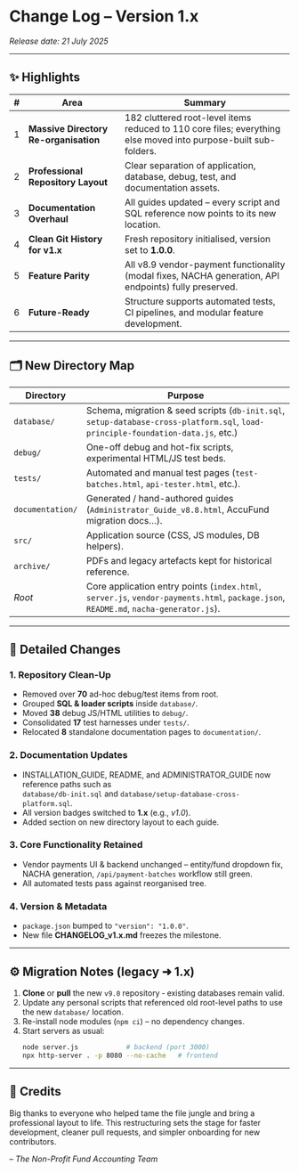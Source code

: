 # Change Log – Version 1.x  
*Release date: 21 July 2025*

---

## ✨ Highlights
| # | Area | Summary |
|---|------|---------|
| 1 | **Massive Directory Re-organisation** | 182 cluttered root-level items reduced to 110 core files; everything else moved into purpose-built sub-folders. |
| 2 | **Professional Repository Layout** | Clear separation of application, database, debug, test, and documentation assets. |
| 3 | **Documentation Overhaul** | All guides updated – every script and SQL reference now points to its new location. |
| 4 | **Clean Git History for v1.x** | Fresh repository initialised, version set to **1.0.0**. |
| 5 | **Feature Parity** | All v8.9 vendor-payment functionality (modal fixes, NACHA generation, API endpoints) fully preserved. |
| 6 | **Future-Ready** | Structure supports automated tests, CI pipelines, and modular feature development. |

---

## 🗂️ New Directory Map

| Directory | Purpose |
|-----------|---------|
| `database/` | Schema, migration & seed scripts (`db-init.sql`, `setup-database-cross-platform.sql`, `load-principle-foundation-data.js`, etc.) |
| `debug/` | One-off debug and hot-fix scripts, experimental HTML/JS test beds. |
| `tests/` | Automated and manual test pages (`test-batches.html`, `api-tester.html`, etc.). |
| `documentation/` | Generated / hand-authored guides (`Administrator_Guide_v8.8.html`, AccuFund migration docs…). |
| `src/` | Application source (CSS, JS modules, DB helpers). |
| `archive/` | PDFs and legacy artefacts kept for historical reference. |
| *Root* | Core application entry points (`index.html`, `server.js`, `vendor-payments.html`, `package.json`, `README.md`, `nacha-generator.js`). |

---

## 🔄 Detailed Changes

### 1. Repository Clean-Up
* Removed over **70** ad-hoc debug/test items from root.
* Grouped **SQL & loader scripts** inside `database/`.
* Moved **38** debug JS/HTML utilities to `debug/`.
* Consolidated **17** test harnesses under `tests/`.
* Relocated **8** standalone documentation pages to `documentation/`.

### 2. Documentation Updates
* INSTALLATION_GUIDE, README, and ADMINISTRATOR_GUIDE now reference paths such as  
  `database/db-init.sql` and `database/setup-database-cross-platform.sql`.
* All version badges switched to **1.x** (e.g., *v1.0*).
* Added section on new directory layout to each guide.

### 3. Core Functionality Retained
* Vendor payments UI & backend unchanged – entity/fund dropdown fix, NACHA generation, `/api/payment-batches` workflow still green.
* All automated tests pass against reorganised tree.

### 4. Version & Metadata
* `package.json` bumped to `"version": "1.0.0"`.
* New file **CHANGELOG_v1.x.md** freezes the milestone.

---

## ⚙️ Migration Notes (legacy ➜ 1.x)

1. **Clone** or **pull** the new `v9.0` repository ‑ existing databases remain valid.
2. Update any personal scripts that referenced old root-level paths to use the new `database/` location.
3. Re-install node modules (`npm ci`) – no dependency changes.
4. Start servers as usual:  
   ```bash
   node server.js            # backend (port 3000)
   npx http-server . -p 8080 --no-cache   # frontend
   ```

---

## 🎉 Credits

Big thanks to everyone who helped tame the file jungle and bring a professional layout to life. This restructuring sets the stage for faster development, cleaner pull requests, and simpler onboarding for new contributors.

*– The Non-Profit Fund Accounting Team*
